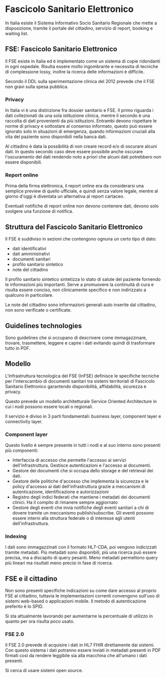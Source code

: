 # Fascicolo Sanitario Elettronico

In Italia esiste il Sistema Informativo Socio Sanitario Regionale che mette a disposizione, tramite il portale del cittadino, servizio di report, booking e waiting list.

## FSE: Fascicolo Sanitario Elettronico

Il FSE esiste in Italia ed è implementato come un sistema di copie ridondanti in ogni ospedale. Risulta essere molto ingombrante e necessita di tecniche di complessione lossy, inoltre la ricerca delle informazioni è difficile.

Secondo il DDL sulla sperimentazione clinica del 2012 prevede che il FSE non gravi sulla spesa pubblica.

### Privacy

In Italia vi è una distinzione fra dossier sanitario e FSE. Il primo riguarda i dati collezionati da una sola istituzione clinica, mentre il secondo è una raccolta di  dati provenienti da più istituzioni. Entrambi devono rispettare le norme di privacy e sottostare al consenso informato, questo può essere ignorato solo in situazioni di emergenza, quando informazioni cruciali alla vita del paziente sono disponibili nella banca dati.

Al cittadino è data la possibilità di non creare record e/o di oscurare alcuni dati. In questo secondo caso deve essere possibile anche oscurare l'oscuramento del dati rendendo noto a priori che alcuni dati potrebbero non essere disponibili.

### Report online

Prima della firma elettronica, il report online era da considerarsi una semplice preview di quello ufficiale, e quindi senza valore legale, mentre al giorno d'oggi è diventata un alternativa al report cartaceo.

Eventuali notifiche di report online non devono contenere dati, devono solo svolgere una funzione di notifica.

## Struttura del Fascicolo Sanitario Elettronico

Il FSE è suddiviso in sezioni che contengono ognuna un certo tipo di dato:

- dati identificativi
- dati amministrativi
- documenti sanitari
- profilo sanitario sintetico
- note del cittadino

Il profilo sanitario sintetico sintetizza lo stato di salute del paziente fornendo le informazioni più importanti. Serve a promuovere la continuità di cura e risulta essere conciso, non clinicamente specifico e non indirizzato a qualcuno in particolare.

Le note del cittadino sono informazioni generali auto inserite dal cittadino, non sono verificate o certificate.

## Guidelines technologies

Sono guidelines che si occupano di descrivere come immagazzinare, trovare, trasmettere, leggere e capire i dati evitando quindi di trasformare tutto in PDF.

## Modello

L'Infrastruttura tecnologica del FSE (InFSE) definisce le  specifiche tecniche per l'interscambio di documenti sanitari tra sistemi territoriali di Fascicolo Sanitario Elettronico garantendo disponibilità, affidabilità, sicurezza e privacy.

Questo prevede un modello architetturale Service Oriented Architecture in cui i nodi possono essere locali o regionali.

Il servizio è diviso in 3 parti fondamentali: business layer, component layer e connectivity layer.

### Component layer

Questo livello è sempre presente in tutti i nodi e al suo interno sono presenti più componenti:

- Interfaccia di accesso che permette l'accesso ai servizi dell'infrastruttura. Gestisce autenticazioni e l'accesso ai documenti.
- Gestore dei documenti che si occupa dello storage e del retrieval dei dati.
- Gestore delle politiche d'accesso che implementa la sicurezza e le policy d'accesso ai dati dell'infrastruttura grazie a meccanismi di autenticazione, identificazione e autorizzazioni
- Registro degli indici federati che mantiene i metadati dei documenti clinici. Ha il compito di rimanere sempre aggiornato
- Gestore degli eventi che invia notifiche degli eventi sanitari a chi di dovere tramite un meccanismo publish/subscribe. Gli eventi possono essere interni alla struttura federale o di interesse agli utenti dell'infrastruttura.

### Indexing

I dati sono immagazzinati con il formato HL7-CDA, poi vengono indicizzati tramite metadati. Più metadati sono disponibili, più una ricerca può essere precisa, ma a discapito di query pesanti. Meno metadati permettono query più lineari ma risultati meno precisi in fase di ricerca.

## FSE e il cittadino

Non sono presenti specifiche indicazioni su come dare accesso al proprio FSE al cittadino, tuttavia le implementazioni correnti convengono sull'uso di sistemi web-based o applicazioni mobile. Il metodo di autenticazione preferito è lo SPID.

Si sta attualmente lavorando per aumentarne la percentuale di utilizzo in quanto per ora risulta poco usato.

### FSE 2.0

Il FSE 2.0 prevede di acquisire i dati in HL7 FHIR direttamente dai sistemi. Con questo sistema i dati potranno essere inviati in metadati presenti in PDF firmati così da rendere leggibile sia alla macchina che all'umano i dati presenti.

Si cerca di usare sistemi open source.
